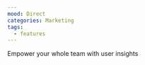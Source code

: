 ```yaml
---
mood: Direct
categories: Marketing
tags:
  - features
---
```

Empower your whole team with user insights